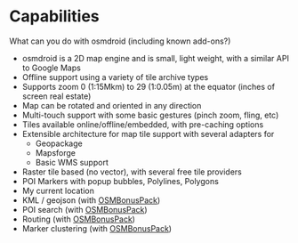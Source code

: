 # Capabilities 

What can you do with osmdroid (including known add-ons?)

 * osmdroid is a 2D map engine and is small, light weight, with a similar API to Google Maps
 * Offline support using a variety of tile archive types
 * Supports zoom 0 (1:15Mkm) to 29 (1:0.05m) at the equator (inches of screen real estate)
 * Map can be rotated and oriented in any direction
 * Multi-touch support with some basic gestures (pinch zoom, fling, etc)
 * Tiles available online/offline/embedded, with pre-caching options
 * Extensible architecture for map tile support with several adapters for
   * Geopackage
   * Mapsforge
   * Basic WMS support
 * Raster tile based (no vector), with several free tile providers
 * POI Markers with popup bubbles, Polylines, Polygons
 * My current location
 * KML / geojson (with [OSMBonusPack](https://github.com/MKergall/osmbonuspack/))
 * POI search (with [OSMBonusPack](https://github.com/MKergall/osmbonuspack/))
 * Routing (with [OSMBonusPack](https://github.com/MKergall/osmbonuspack/))
 * Marker clustering (with [OSMBonusPack](https://github.com/MKergall/osmbonuspack/))